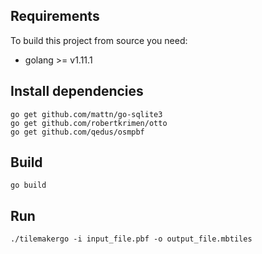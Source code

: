 ## Requirements

To build this project from source you need:
* golang >= v1.11.1 

## Install dependencies 

```
go get github.com/mattn/go-sqlite3
go get github.com/robertkrimen/otto
go get github.com/qedus/osmpbf

```

## Build

```
go build
```

## Run

```
./tilemakergo -i input_file.pbf -o output_file.mbtiles
```
